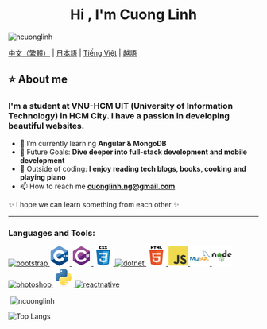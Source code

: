 <h1 align="center">Hi , I'm Cuong Linh</h1>

<img src="https://komarev.com/ghpvc/?username=ncuonglinh&label=NCuongLinh&color=0e75b6&style=flat" alt="ncuonglinh" />

[中文（繁體）](https://github.com/NCuongLinh/ncuonglinh/blob/main/README-CN.md) |
[日本語](https://github.com/NCuongLinh/ncuonglinh/blob/main/README-JP.md) |
[Tiếng Việt](https://github.com/NCuongLinh/ncuonglinh/blob/main/README-VN.md) |
[越語](https://github.com/NCuongLinh/ncuonglinh/blob/main/README-HN.md)

<h2>⭐ About me</h2>

<h3>I'm a student at VNU-HCM UIT (University of Information Technology) in HCM City. I have a passion in developing beautiful websites.</h3>

- 🌱 I’m currently learning **Angular & MongoDB**
- 🎯 Future Goals: **Dive deeper into full-stack development and mobile development**
- 🎨 Outside of coding: **I enjoy reading tech blogs, books, cooking and playing piano**
- 📫 How to reach me **cuonglinh.ng@gmail.com**
  
✨ I hope we can learn something from each other ✨
<hr>

<h3 align="left">Languages and Tools:</h3>
<p align="left"> <a href="https://getbootstrap.com" target="_blank" rel="noreferrer"> <img src="https://epss.ucla.edu/static/bootstrap-5.2.0/site/static/docs/5.2/assets/brand/bootstrap-social-logo.png" alt="bootstrap" width="40" height="40"/> </a> <a href="https://www.w3schools.com/cpp/" target="_blank" rel="noreferrer"> <img src="https://raw.githubusercontent.com/devicons/devicon/master/icons/cplusplus/cplusplus-original.svg" alt="cplusplus" width="40" height="40"/> </a> <a href="https://www.w3schools.com/cs/" target="_blank" rel="noreferrer"> <img src="https://raw.githubusercontent.com/devicons/devicon/master/icons/csharp/csharp-original.svg" alt="csharp" width="40" height="40"/> </a> <a href="https://www.w3schools.com/css/" target="_blank" rel="noreferrer"> <img src="https://raw.githubusercontent.com/devicons/devicon/master/icons/css3/css3-original-wordmark.svg" alt="css3" width="40" height="40"/> </a> <a href="https://dotnet.microsoft.com/" target="_blank" rel="noreferrer"> <img src="https://upload.wikimedia.org/wikipedia/commons/thumb/e/ee/.NET_Core_Logo.svg/2048px-.NET_Core_Logo.svg.png" alt="dotnet" width="40" height="40"/> </a> <a href="https://www.w3.org/html/" target="_blank" rel="noreferrer"> <img src="https://raw.githubusercontent.com/devicons/devicon/master/icons/html5/html5-original-wordmark.svg" alt="html5" width="40" height="40"/> </a> <a href="https://developer.mozilla.org/en-US/docs/Web/JavaScript" target="_blank" rel="noreferrer"> <img src="https://raw.githubusercontent.com/devicons/devicon/master/icons/javascript/javascript-original.svg" alt="javascript" width="40" height="40"/> </a> <a href="https://www.mysql.com/" target="_blank" rel="noreferrer"> <img src="https://raw.githubusercontent.com/devicons/devicon/master/icons/mysql/mysql-original-wordmark.svg" alt="mysql" width="40" height="40"/> </a> <a href="https://nodejs.org" target="_blank" rel="noreferrer"> <img src="https://raw.githubusercontent.com/devicons/devicon/master/icons/nodejs/nodejs-original-wordmark.svg" alt="nodejs" width="40" height="40"/> </a> <a href="https://www.photoshop.com/en" target="_blank" rel="noreferrer"> <img src="https://www.adobe.com/cc-shared/assets/img/product-icons/svg/photoshop-40.svg" alt="photoshop" width="40" height="40"/> </a> <a href="https://www.python.org" target="_blank" rel="noreferrer"> <img src="https://raw.githubusercontent.com/devicons/devicon/master/icons/python/python-original.svg" alt="python" width="40" height="40"/> </a> <a href="https://reactnative.dev/" target="_blank" rel="noreferrer"> <img src="https://reactnative.dev/img/header_logo.svg" alt="reactnative" width="40" height="40"/> </a> </p>

<p>&nbsp;<img align="center" src="https://github-readme-stats.vercel.app/api?username=ncuonglinh&show_icons=true&theme=tokyonight&hide_border=true&locale=en" alt="ncuonglinh" />

</p>

![Top Langs](https://github-readme-stats.vercel.app/api/top-langs/?username=NCuongLinh&theme=tokyonight&hide_border=true&langs_count=10&hide=jupyter%20notebook)



